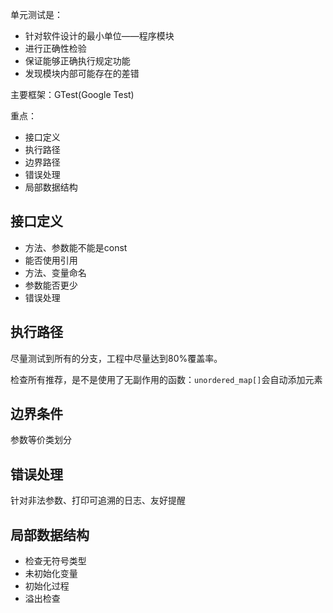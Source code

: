 单元测试是：

- 针对软件设计的最小单位——程序模块
- 进行正确性检验
- 保证能够正确执行规定功能
- 发现模块内部可能存在的差错



主要框架：GTest(Google Test)



重点：

- 接口定义
- 执行路径
- 边界路径
- 错误处理
- 局部数据结构

## 接口定义

- 方法、参数能不能是const
- 能否使用引用
- 方法、变量命名
- 参数能否更少
- 错误处理

## 执行路径

尽量测试到所有的分支，工程中尽量达到80%覆盖率。

检查所有推荐，是不是使用了无副作用的函数：`unordered_map[]`会自动添加元素

## 边界条件

参数等价类划分



## 错误处理

针对非法参数、打印可追溯的日志、友好提醒



## 局部数据结构

- 检查无符号类型
- 未初始化变量
- 初始化过程
- 溢出检查

